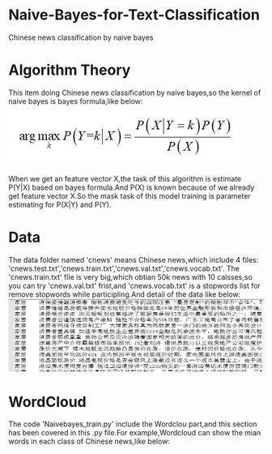 # Naive-Bayes-for-Text-Classification
Chinese news classification by naive bayes

# Algorithm Theory
This item doing Chinese news classification by naive bayes,so the kernel of naive bayes is bayes formula,like below:
![image](https://github.com/FelixHuangX/Naive-Bayes-for-Text-Classification/blob/master/%E5%85%AC%E5%BC%8F.JPG)

When we get an feature vector X,the task of this algorithm is estimate P(Y|X) based on bayes formula.And P(X) is known because of we already get feature vector X.So the mask task of this model training is parameter estimating for P(X|Y) and P(Y).

# Data
The data folder named 'cnews' means Chinese news,which include 4 files:
'cnews.test.txt','cnews.train.txt','cnews.val.txt','cnews.vocab.txt'.
The 'cnews.train.txt' file is very big,which obtian 50k news with 10 calsses,so you can try 'cnews.val.txt' frist,and 'cnews.vocab.txt' is a stopwords list for remove stopwords while participling.And detail of the data like below:
![image](https://github.com/FelixHuangX/Naive-Bayes-for-Text-Classification/blob/master/%E6%95%B0%E6%8D%AE%E7%A4%BA%E4%BE%8B.JPG)

# WordCloud
The code 'Naivebayes_train.py' include the Wordclou part,and this section has been covered in this .py file.For example,Wordcloud can show the mian words in each class of Chinese news,like below:
